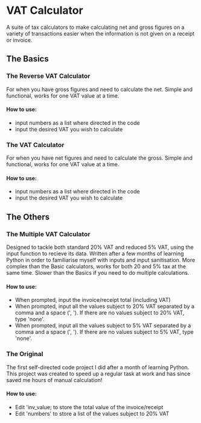 # VAT Calculator
A suite of tax calculators to make calculating net and gross figures on a variety of transactions easier when the information is not given on a receipt or invoice.


## The Basics
### The Reverse VAT Calculator
For when you have gross figures and need to calculate the net. Simple and functional, works for one VAT value at a time.
#### How to use:
 - input numbers as a list where directed in the code
 - input the desired VAT you wish to calculate

### The VAT Calculator
For when you have net figures and need to calculate the gross. Simple and functional, works for one VAT value at a time.
#### How to use:
 - input numbers as a list where directed in the code
 - input the desired VAT you wish to calculate


## The Others
### The Multiple VAT Calculator
Designed to tackle both standard 20% VAT and reduced 5% VAT, using the input function to recieve its data.  Written after a few months of learning Python in order to familiarise myself with inputs and input sanitisation. More complex than the Basic calculators, works for both 20 and 5% tax at the same time. Slower than the Basics if you need to do multiple calculations.
#### How to use:
 - When prompted, input the invoice/receipt total (including VAT)
 - When prompted, input all the values subject to 20% VAT separated by a comma and a space (', '). If there are no values subject to 20% VAT, type 'none'.
 - When prompted, input all the values subject to 5% VAT separated by a comma and a space (', '). If there are no values subject to 5% VAT, type 'none'.

### The Original
The first self-directed code project I did after a month of learning Python. This project was created to speed up a regular task at work and has since saved me hours of manual calculation!
#### How to use:
 - Edit 'inv_value; to store the total value of the invoice/receipt
 - Edit 'numbers' to store a list of the values subject to 20% VAT
